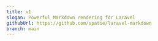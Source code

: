 ```yaml
---
title: v1
slogan: Powerful Markdown rendering for Laravel
githubUrl: https://github.com/spatie/laravel-markdown
branch: main
---
```

